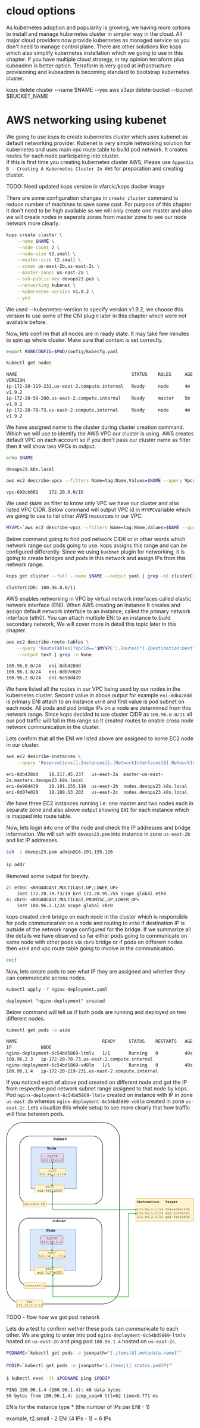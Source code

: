 # cloud options
As kubernetes adoption and popularity is growing, we having more options to install and manage kubernetes cluster in simpler way in the cloud. All major cloud providers now provide kubernetes as managed service so you don't need to manage control plane. There are other solutions like kops which also simplify kubernetes installation which we going to use in this chapter. If you have multiple cloud strategy, in my opinion terraform plus kubeadmn is better option. Terraform is very good at infrastructure provisioning and kubeadmn is becoming standard to bootstrap kubernetes cluster.             

kops delete cluster     --name $NAME --yes
aws s3api delete-bucket --bucket $BUCKET_NAME

# AWS networking using kubenet

We going to use kops to create kubernetes cluster which uses kubenet as default networking provider. Kubenet is very simple networking solution for kubernetes and uses main vpc route table to build pod network. It creates routes for each node participating into cluster.     
If this is first time you creating kubernetes cluster AWS, Please use `Appendix B - Creating A Kubernetes Cluster In AWS` for preparation and creating cluster. 

TODO: Need updated kops version in vfarcic/kops docker image

There are some configuration changes in `create cluster` command to reduce number of machines to save some cost. For purpose of this chapter it don't need to be high available so we will only create one master and also we will create nodes in seperate zones from master zone to see our node network more clearly.

```bash
kops create cluster \
    --name $NAME \
    --node-count 2 \
    --node-size t2.small \
    --master-size t2.small \
    --zones us-east-2b,us-east-2c \
    --master-zones us-east-2a \
    --ssh-public-key devops23.pub \
    --networking kubenet \
    --kubernetes-version v1.9.2 \
    --yes
```

We used --kubernetes-version to specify version v1.9.2, we choose this version to use some of the CNI plugin later in this chapter which were not available before.  

Now, lets confirm that all nodes are in ready state. It may take few minutes to spin up whole cluster. Make sure that context is set correctly.

```bash
export KUBECONFIG=$PWD/config/kubecfg.yaml
``` 

```bash
kubectl get nodes
```

```
NAME                                           STATUS    ROLES     AGE       VERSION
ip-172-20-119-231.us-east-2.compute.internal   Ready     node      4m        v1.9.2
ip-172-20-58-200.us-east-2.compute.internal    Ready     master    5m        v1.9.2
ip-172-20-78-73.us-east-2.compute.internal     Ready     node      4m        v1.9.2
```

We have assigned name to the cluster during cluster creation command. Which we will use to identify the AWS VPC our cluster is using. AWS creates default VPC on each account so if you don't pass our cluster name as filter then it will show two VPCs in output.    

```bash
echo $NAME
```

```
devops23.k8s.local
```

```bash
aws ec2 describe-vpcs --filters Name=tag:Name,Values=$NAME --query Vpcs[].[VpcId,CidrBlock] --output text
```

```
vpc-699cb601    172.20.0.0/16
```

We used `$NAME` as filter to know only VPC we have our cluster and also listed VPC CIDR. Below command will output VPC id in `MYVPC`variable which we going to use to list other AWS resources in our VPC.    

```bash
MYVPC=`aws ec2 describe-vpcs --filters Name=tag:Name,Values=$NAME --query Vpcs[].[VpcId] --output text`
```

Below command going to find pod network CIDR or in other words which network range our pods going to use. kops assigns this range and can be configured differently. Since we using `kuebnet` plugin for networking, it is going to create bridges and pods in this network and assign IPs from this network range.

```bash
kops get cluster --full --name $NAME --output yaml | grep -m1 clusterCIDR
```

```
clusterCIDR: 100.96.0.0/11
```

AWS enables networking in VPC by virtual network interfaces called elastic network interface (ENI). When AWS creating an instance It creates and assign default network interface to an instance, called the primary network interface (eth0). You can attach multiple ENI to an instance to build secondary network, We will cover more in detail this topic later in this chapter.  


```bash
aws ec2 describe-route-tables \
    --query "RouteTables[?VpcId=='$MYVPC'].Routes[*].{Destination:DestinationCidrBlock,Target:NetworkInterfaceId}" \
    --output text | grep -v None
```

```
100.96.0.0/24   eni-8db428dd
100.96.1.0/24   eni-0d07e020
100.96.2.0/24   eni-6e98d439
```

We have listed all the routes in our VPC being used by our nodes in the kubernetes cluster. Second value in above output for example `eni-8db428dd` is primary ENI attach to an instance `eth0` and first value is pod subnet on each node. All pods and pod bridge IPs on a node are determined from this network range. Since kops decided to use cluster CIDR as `100.96.0.0/11` all our pod traffic will fall in this range so It created routes to enable cross node network communication in the cluster.

Lets confirm that all the ENI we listed above are assigned to some EC2 node in our cluster. 

```bash
aws ec2 describe-instances \
    --query 'Reservations[].Instances[].[NetworkInterfaces[0].NetworkInterfaceId,PublicIpAddress,Placement.AvailabilityZone,Tags[?Key==`Name`].Value]' --output text
```

```
eni-8db428dd    18.217.45.237   us-east-2a  master-us-east-2a.masters.devops23.k8s.local
eni-6e98d439    18.191.155.116  us-east-2b  nodes.devops23.k8s.local
eni-0d07e020    18.188.63.203   us-east-2c  nodes.devops23.k8s.local
```

We have three EC2 instances running i.e. one master and two nodes each in separate zone and also above output showing `ENI` for each instance which is mapped into route table. 

Now, lets login into one of the node and check the IP addresses and bridge information. We will ssh with `devops23.pem` into instance in zone `us-east-2b` and list IP addresses.   

```bash
ssh -i devops23.pem admin@18.191.155.116

ip addr
```

Removed some output for brevity.

```
2: eth0: <BROADCAST,MULTICAST,UP,LOWER_UP>
    inet 172.20.78.73/19 brd 172.20.95.255 scope global eth0
4: cbr0: <BROADCAST,MULTICAST,PROMISC,UP,LOWER_UP>
    inet 100.96.2.1/24 scope global cbr0
```

kops created `cbr0` bridge on each node in the cluster which is responsible for pods communication on a node and routing to `eth0` if destination IP is outside of the network range configured for the bridge. If we summarize all the details we have observed so far either pods going to communicate on same node with other pods via `cbr0` bridge or if pods on different nodes then `eth0` and vpc route table going to involve in the communication.   

```bash
exit
```

Now, lets create pods to see what IP they are assigned and whether they can communicate across nodes. 

```bash
kubectl apply -f nginx-deployment.yaml
```

```
deployment "nginx-deployment" created
```

Below command will tell us if both pods are running and deployed on two different nodes.

```bash
kubectl get pods -o wide
```

```
NAME                                READY     STATUS    RESTARTS   AGE       IP           NODE
nginx-deployment-6c54bd5869-ltmlv   1/1       Running   0          49s       100.96.2.3   ip-172-20-78-73.us-east-2.compute.internal
nginx-deployment-6c54bd5869-vd8lm   1/1       Running   0          49s       100.96.1.4   ip-172-20-119-231.us-east-2.compute.internal
```

If you noticed each of above pod created on different node and got the IP from respective pod network subnet range assigned to that node by kops. Pod `nginx-deployment-6c54bd5869-ltmlv` created on instance with IP in zone `us-east-2b` whereas `nginx-deployment-6c54bd5869-vd8lm` created in zone `us-east-2c`. Lets visualize this whole setup to see more clearly that how traffic will flow between pods.    

![Figure : Pod Network through kubenet](images/ch06/aws-kubenet.png)

TODO - flow how we got pod network

Lets do a test to confirm wether these pods can communicate to each other. We are going to enter into pod `nginx-deployment-6c54bd5869-ltmlv` hosted on `us-east-2b` and ping pod `100.96.1.4` hosted on `us-east-2c`.

```bash
PODNAME=`kubectl get pods -o jsonpath="{.items[0].metadata.name}"`

PODIP=`kubectl get pods -o jsonpath="{.items[1].status.podIP}"`

$ kubectl exec -it $PODNAME ping $PODIP
```

```
PING 100.96.1.4 (100.96.1.4): 48 data bytes
56 bytes from 100.96.1.4: icmp_seq=0 ttl=62 time=0.771 ms
```

ENIs for the instance type * (the number of IPs per ENI - 1) 

example, t2.small - 2 ENI (4 IPs - 1) = 6 IPs